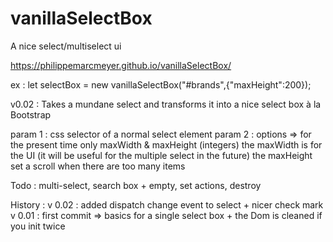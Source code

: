 # vanillaSelectBox
A nice select/multiselect ui

https://philippemarcmeyer.github.io/vanillaSelectBox/

ex : let selectBox = new vanillaSelectBox("#brands",{"maxHeight":200});

v0.02 : Takes a mundane select and transforms it into a nice select box à la Bootstrap

param 1 : css selector of a normal select element
param 2 : options => for the present time only maxWidth & maxHeight (integers)
the maxWidth is for the UI (it will be useful for the multiple select in the future)
the maxHeight set a scroll when there are too many items 

Todo : multi-select, search box + empty, set actions, destroy 

History :
v 0.02 : added dispatch change event to select + nicer check mark
v 0.01 : first commit => basics for a single select box + the Dom is cleaned if you init twice
